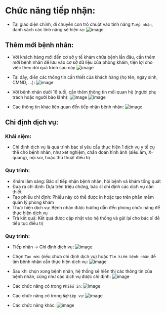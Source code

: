 # Chức năng tiếp nhận:
- Tại giao diện chính, di chuyển con trỏ chuột vào tính năng `Tiếp nhận`, danh sách các tính năng sẽ hiện ra:
![image](https://github.com/user-attachments/assets/b6e01b0b-3647-4eab-967f-fe7ea50aa921)

## Thêm mới bệnh nhân:
- Với khách hàng mới đến cơ sở y tế khám chữa bệnh lần đâu, cần thêm mới bệnh nhân để lưu vào cơ sở dữ liệu của phòng khám, tiện lợi cho việc theo dõi quá trình sau này
![image](https://github.com/user-attachments/assets/18c2831d-1f6b-42c8-95c0-2315e0a90413)

- Tại đây, điền các thông tin cần thiết của khách hàng (họ tên, ngày sinh, CMND, ...):
![image](https://github.com/user-attachments/assets/6922db17-f088-435d-985d-833c8b536127)

- Với bệnh nhân dưới 16 tuổi, cần thêm thông tin mối quan hệ (người phụ trách hoặc người bảo lãnh):
![image](https://github.com/user-attachments/assets/1426ca74-cb69-4289-8c12-ab5c6b68efe9)
![image](https://github.com/user-attachments/assets/859ad519-c008-4aba-a793-a020c208e310)

- Các thông tin khác liên quan đến tiếp nhận bệnh nhân:
![image](https://github.com/user-attachments/assets/4f729f74-ea06-43ec-8818-1c763398dc87)

## Chỉ định dịch vụ: 
### Khái niệm: 
- Chỉ định dịch vụ là quá trình bác sĩ yêu cầu thực hiện 1 dịch vụ y tế cụ thể cho bệnh nhân, như xét nghiệm, chẩn đoán hình ảnh (siêu âm, X-quang), nội soi, hoặc thủ thuật điều trị
### Quy trình:
- Khám lâm sàng: Bác sĩ tiếp nhận bệnh nhân, hỏi bệnh và khám tổng quát
- Đưa ra chỉ định: Dựa trên triệu chứng, bác sĩ chỉ định các dịch vụ cần thiết
- Tạo phiếu chỉ định: Phiếu này có thể được in hoặc tạo trên phần mềm quản lý phòng khám
- Thực hiện dịch vụ: Bệnh nhân được hướng dẫn đến phòng chức năng để thực hiện dịch vụ
- Trả kết quả: Kết quả được cập nhật vào hệ thống và gửi lại cho bác sĩ để tiếp tục điều trị

### Quy trình:
- Tiếp nhận -> Chỉ định dịch vụ:
![image](https://github.com/user-attachments/assets/dfdeb123-100d-43b4-8f39-ec3cc6ecbda0)

- Chọn `Tạo mới` (nếu chưa chỉ định dịch vụ) hoặc `Tìm kiếm bệnh nhân` để tìm bệnh nhân cần thực hiện dịch vụ:
![image](https://github.com/user-attachments/assets/7dbb0e8a-252e-40ee-b468-1a08127125a9)

- Sau khi chọn xong bệnh nhân, hệ thống sẽ hiển thị các thông tin của bệnh nhân, cũng như các dịch vụ được chỉ định:
![image](https://github.com/user-attachments/assets/cfc0ff44-7649-4fd8-b0ae-a382ab5ed731)

- Các chức năng có trong `Phiếu in`:
![image](https://github.com/user-attachments/assets/aa39a1c1-3b03-4289-a2f1-da64c21fde38)

- Các chức năng có trong `Nghiệp vụ`:
![image](https://github.com/user-attachments/assets/ebf2f558-470b-4575-b4c7-75c3121da3e7)

- Các chức năng khác:
![image](https://github.com/user-attachments/assets/670692e7-c174-4601-8db0-0b1101dd2ee9)


